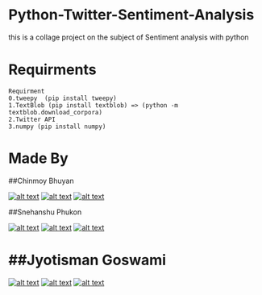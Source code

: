 # Python-Twitter-Sentiment-Analysis
this is a collage project on the subject of Sentiment analysis with python

# Requirments
~~~
Requirment
0.tweepy  (pip install tweepy)
1.TextBlob (pip install textblob) => (python -m textblob.download_corpora)
2.Twitter API 
3.numpy (pip install numpy)
~~~


# Made By 


##Chinmoy Bhuyan
<!-- Please don't remove this: Grab your social icons from https://github.com/carlsednaoui/gitsocial -->

<!-- display the social media buttons in your README -->

[![alt text][1.1]][1]
[![alt text][2.1]][2]
[![alt text][6.1]][6]


<!-- links to social media icons -->
<!-- no need to change these -->

<!-- icons with padding -->

[1.1]: http://i.imgur.com/tXSoThF.png (twitter icon with padding)
[2.1]: http://i.imgur.com/P3YfQoD.png (facebook icon with padding)
[6.1]: http://i.imgur.com/0o48UoR.png (github icon with padding)

<!-- icons without padding -->

[1.2]: http://i.imgur.com/wWzX9uB.png (twitter icon without padding)
[2.2]: http://i.imgur.com/fep1WsG.png (facebook icon without padding)
[6.2]: http://i.imgur.com/9I6NRUm.png (github icon without padding)


<!-- links to your social media accounts -->
<!-- update these accordingly -->

[1]: https://twitter.com/ChinmoyBhuyan13
[2]: https://www.facebook.com/chinmoy.bhuyan.39
[6]: https://github.com/hyndex

<!-- Please don't remove this: Grab your social icons from https://github.com/carlsednaoui/gitsocial -->


##Snehanshu Phukon
<!-- Please don't remove this: Grab your social icons from https://github.com/carlsednaoui/gitsocial -->

<!-- display the social media buttons in your README -->

[![alt text][1.1]][11]
[![alt text][2.1]][22]
[![alt text][6.1]][66]


<!-- links to your social media accounts -->
<!-- update these accordingly -->

[11]: https://twitter.com/p_snehanshu
[22]: https://www.facebook.com/pSnehanshu
[66]: https://github.com/pSnehanshu

<!-- Please don't remove this: Grab your social icons from https://github.com/carlsednaoui/gitsocial -->



##Jyotisman Goswami
================
<!-- Please don't remove this: Grab your social icons from https://github.com/carlsednaoui/gitsocial -->

<!-- display the social media buttons in your README -->

[![alt text][1.1]][111]
[![alt text][2.1]][222]
[![alt text][6.1]][666]


<!-- links to your social media accounts -->
<!-- update these accordingly -->

[111]: https://twitter.com/JYOTISMANGOSWA2
[222]: https://www.facebook.com/profile.php?id=100007762543602
[666]: https://github.com/Jyotisman290

<!-- Please don't remove this: Grab your social icons from https://github.com/carlsednaoui/gitsocial -->
